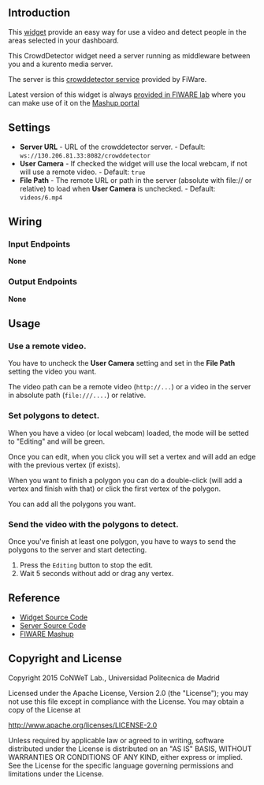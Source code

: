 ## Introduction

This [widget](https://github.com/wirecloud-fiware/kurento-crowddetector-widget/tree/develop) provide an easy way for use a video and detect people in the areas selected in your dashboard.

This CrowdDetector widget need a server running as middleware between you and a kurento media server.

The server is this [crowddetector service](https://github.com/wirecloud-fiware/kurento-example-services/tree/develop/kurento-crowddetector) provided by FiWare.

Latest version of this widget is always [provided in FIWARE lab](https://store.lab.fiware.org/search/keyword/CrowdDetector) where you can make use of it on the [Mashup portal](https://mashup.lab.fiware.org/)

## Settings

- **Server URL** - URL of the crowddetector server. - Default: `ws://130.206.81.33:8082/crowddetector`
- **User Camera** - If checked the widget will use the local webcam, if not will use a remote video. - Default: `true`
- **File Path** - The remote URL or path in the server (absolute with file:// or relative) to load when **User Camera** is unchecked. - Default: `videos/6.mp4`

## Wiring

### Input Endpoints

**None**

### Output Endpoints

**None**

## Usage

### Use a remote video.

You have to uncheck the **User Camera** setting and set in the **File Path** setting the video you want.

The video path can be a remote video (`http://...`) or a video in the server in absolute path (`file:///....`) or relative.

### Set polygons to detect.

When you have a video (or local webcam) loaded, the mode will be setted to "Editing" and will be green.

Once you can edit, when you click you will set a vertex and will add an edge with the previous vertex (if exists).

When you want to finish a polygon you can do a double-click (will add a vertex and finish with that) or click the first vertex of the polygon.

You can add all the polygons you want.

### Send the video with the polygons to detect.

Once you've finish at least one polygon, you have to ways to send the polygons to the server and start detecting.

1. Press the `Editing` button to stop the edit.
2. Wait 5 seconds without add or drag any vertex.

## Reference

- [Widget Source Code](https://github.com/wirecloud-fiware/kurento-crowddetector-widget/tree/develop)
- [Server Source Code](https://github.com/wirecloud-fiware/kurento-example-services/tree/develop/kurento-crowddetector)
- [FIWARE Mashup](https://mashup.lab.fiware.org/)

## Copyright and License

Copyright 2015 CoNWeT Lab., Universidad Politecnica de Madrid

Licensed under the Apache License, Version 2.0 (the "License");
you may not use this file except in compliance with the License.
You may obtain a copy of the License at

  http://www.apache.org/licenses/LICENSE-2.0

Unless required by applicable law or agreed to in writing, software
distributed under the License is distributed on an "AS IS" BASIS,
WITHOUT WARRANTIES OR CONDITIONS OF ANY KIND, either express or implied.
See the License for the specific language governing permissions and
limitations under the License.

